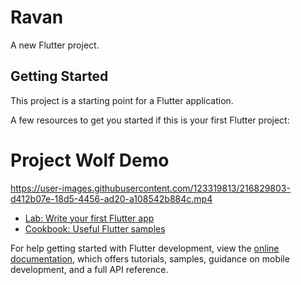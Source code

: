 # Ravan

A new Flutter project.

## Getting Started

This project is a starting point for a Flutter application.

A few resources to get you started if this is your first Flutter project:

# Project Wolf Demo
https://user-images.githubusercontent.com/123319813/216829803-d412b07e-18d5-4456-ad20-a108542b884c.mp4

- [Lab: Write your first Flutter app](https://docs.flutter.dev/get-started/codelab)
- [Cookbook: Useful Flutter samples](https://docs.flutter.dev/cookbook)

For help getting started with Flutter development, view the
[online documentation](https://docs.flutter.dev/), which offers tutorials,
samples, guidance on mobile development, and a full API reference.
